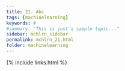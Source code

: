 ```yaml
---
title: 21. Abc
tags: [machinelearning]
keywords: #
#summary: "This is just a sample topic..."
sidebar: mchlrn_sidebar
permalink: mchlrn_21.html
folder: machinelearning
---
```


{% include links.html %}